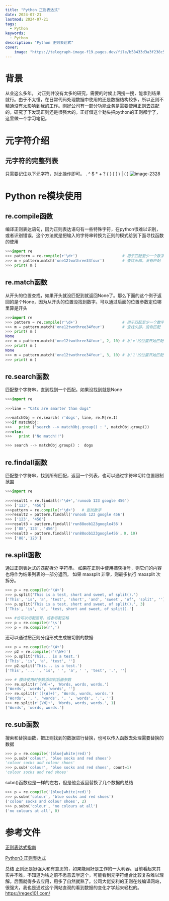 ```yaml
---
title: "Python 正则表达式"
date: 2024-07-21
lastmod: 2024-07-21
tags:
  - Python
keywords:
  - Python
description: "Python 正则表达式"
cover:
    image: "https://telegraph-image-f19.pages.dev/file/b58433d3a3f238c52fcd4.jpg"
---
```

# 背景
从业这么多年， 对正则并没有太多的研究，需要的时候上网搜一搜，能拿到结果就行。由于不太懂，在日常代码处理数据中使用的还是数据结构较多，所以正则不精通没有太影响到我的工作。刚好公司有一部分功能业务是需要使用正则去匹配的，研究了下发现正则还是很强大的。正好借这个劲头把python的正则都学了，这里做一个学习笔记。

# 元字符介绍
## 元字符的完整列表
只需要记住以下元字符，对比操作即可。
. ^ $ * + ? { } [ ] \ | ( )
![image-2328](https://telegraph-image-f19.pages.dev/file/1904ab548d77750557020.jpg)
# Python re模块使用
## re.compile函数
编译正则表达语句，因为正则表达语句有一些特殊字符，在python很难以识别，或者识别错误，这个方法就是把输入的字符串转换为正则的模式给到下面寻找函数的使用
```python
>>>import re
>>> pattern = re.compile(r'\d+')                    # 用于匹配至少一个数字
>>> m = pattern.match('one12twothree34four')        # 查找头部，没有匹配
>>> print( m )
```
## re.match函数
从开头的位置查找，如果开头就没匹配到就返回None了。那么下面的这个例子返回的是个None，因为从开头的位置没找到数字。可以通过后面的位置参数定位哪里算是开头
```python
>>>import re
>>> pattern = re.compile(r'\d+')                    # 用于匹配至少一个数字
>>> m = pattern.match('one12twothree34four')        # 查找头部，没有匹配
>>> print( m )
None
>>> m = pattern.match('one12twothree34four', 2, 10) # 从'e'的位置开始匹配，没有匹配
>>> print( m )
None
>>> m = pattern.match('one12twothree34four', 3, 10) # 从'1'的位置开始匹配，正好匹配
>>> print( m ) 
```
## re.search函数
匹配整个字符串，直到找到一个匹配。如果没找到就是None
```python
>>>import re
 
>>>line = "Cats are smarter than dogs"

>>>matchObj = re.search( r'dogs', line, re.M|re.I)
>>>if matchObj:
>>>   print ("search --> matchObj.group() : ", matchObj.group())
>>>else:
>>>   print ("No match!!")

>>> search --> matchObj.group() :  dogs
```
## re.findall函数
匹配整个字符串，找到所有匹配，返回一个列表，也可以通过字符串切片位置限制范围
```python
>>>import re
 
>>>result1 = re.findall(r'\d+','runoob 123 google 456')
>>> ['123', '456']
>>>pattern = re.compile(r'\d+')   # 查找数字
>>>result2 = pattern.findall('runoob 123 google 456')
>>> ['123', '456']
>>>result3 = pattern.findall('run88oob123google456')
>>> ['88','123', '456']
>>>result3 = pattern.findall('run88oob123google456'，0, 10)
>>> ['88','123']
```
## re.split函数
通过正则表达式的匹配拆分 字符串。 如果在正则中使用捕获括号，则它们的内容也将作为结果列表的一部分返回。 如果 maxsplit 非零，则最多执行 maxsplit 次拆分。
```python
>>> p = re.compile(r'\W+')
>>> p.split('This is a test, short and sweet, of split().')
['This', 'is', 'a', 'test', 'short', 'and', 'sweet', 'of', 'split', '']
>>> p.split('This is a test, short and sweet, of split().', 3)
['This', 'is', 'a', 'test, short and sweet, of split().']

>>> #也可以切割逗号，或者切割空格
>>> p = re.compile(r'\s')
>>> p = re.compile(r',')
```
还可以通过把正则分组形式生成被切割的数据
```python
>>> p = re.compile(r'\W+')
>>> p2 = re.compile(r'(\W+)')
>>> p.split('This... is a test.')
['This', 'is', 'a', 'test', '']
>>> p2.split('This... is a test.')
['This', '... ', 'is', ' ', 'a', ' ', 'test', '.', '']

>>> # 模块使用时参数添加到后面参数
>>> re.split(r'[\W]+', 'Words, words, words.')
['Words', 'words', 'words', '']
>>> re.split(r'([\W]+)', 'Words, words, words.')
['Words', ', ', 'words', ', ', 'words', '.', '']
>>> re.split(r'[\W]+', 'Words, words, words.', 1)
['Words', 'words, words.']
```
## re.sub函数
搜索和替换函数，把正则找到的数据进行替换，也可以传入函数去处理需要替换的数据
```python
>>> p = re.compile('(blue|white|red)')
>>> p.sub('colour', 'blue socks and red shoes')
'colour socks and colour shoes'
>>> p.sub('colour', 'blue socks and red shoes', count=1)
'colour socks and red shoes'
```

subn()函数也是一样的左右，但是他会返回替换了几个数据的总结
```python
>>> p = re.compile('(blue|white|red)')
>>> p.subn('colour', 'blue socks and red shoes')
('colour socks and colour shoes', 2)
>>> p.subn('colour', 'no colours at all')
('no colours at all', 0)
```
# 参考文件
[正则表达式指南](https://docs.python.org/zh-cn/3.11/howto/regex.html#introduction)

[Python3 正则表达式](https://www.runoob.com/python3/python3-reg-expressions.html)

总结
正则还是挺强大和有意思的，如果能用好是工作的一大利器。目前看起来其实并不难，不知道为啥之前不愿意去学这个，可能看到元字符组合比较复杂难以理解。后面就得多去应用，用多了自然就熟了。公司大佬安利的正则在线编译网站，很强大，我也是通过这个网站直观的看到数据的变化才学起来轻松的。
https://regex101.com/
